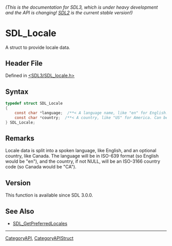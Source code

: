 ###### (This is the documentation for SDL3, which is under heavy development and the API is changing! [SDL2](https://wiki.libsdl.org/SDL2/) is the current stable version!)
# SDL_Locale

A struct to provide locale data.

## Header File

Defined in [<SDL3/SDL_locale.h>](https://github.com/libsdl-org/SDL/blob/main/include/SDL3/SDL_locale.h)

## Syntax

```c
typedef struct SDL_Locale
{
    const char *language;  /**< A language name, like "en" for English. */
    const char *country;  /**< A country, like "US" for America. Can be NULL. */
} SDL_Locale;
```

## Remarks

Locale data is split into a spoken language, like English, and an optional
country, like Canada. The language will be in ISO-639 format (so English
would be "en"), and the country, if not NULL, will be an ISO-3166 country
code (so Canada would be "CA").

## Version

This function is available since SDL 3.0.0.

## See Also

* [SDL_GetPreferredLocales](SDL_GetPreferredLocales)

----
[CategoryAPI](CategoryAPI), [CategoryAPIStruct](CategoryAPIStruct)


